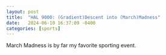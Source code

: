 ```yaml
---
layout: post
title:  "HAL 9000: (Gradient)Descent into (March)Madness"
date:   2024-06-10 16:37:09 -0400
categories: [sports]
---
```


March Madness is by far my favorite sporting event. 
